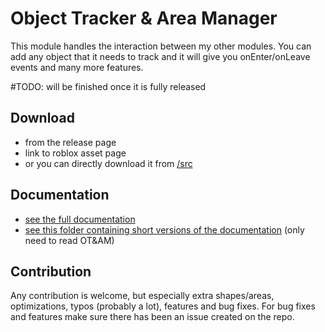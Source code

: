 # Object Tracker & Area Manager

This module handles the interaction between my other modules. You can add any object that it needs to track and it will give you onEnter/onLeave events and many more features.

\#TODO: will be finished once it is fully released

## Download 
- from the release page
- link to roblox asset page
- or you can directly download it from [/src](src/)

## Documentation
- [see the full documentation](https://verdommeman.github.io/OT-AM/)
- [see this folder containing short versions of the documentation](docs/short/) (only need to read OT&AM)

## Contribution
Any contribution is welcome, but especially extra shapes/areas, optimizations, typos (probably a lot), features and bug fixes.
For bug fixes and features make sure there has been an issue created on the repo.
